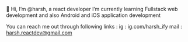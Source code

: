 👋 Hi, I’m @harsh, a react developer
I’m currently learning Fullstack web development and also Android and iOS application development


You can reach me out through following links : 
ig : ig.com/harsh_ify
mail : harsh.reactdev@gmail.com

<!---
harsh-reactdev/harsh-reactdev is a ✨ special ✨ repository because its `README.md` (this file) appears on your GitHub profile.
You can click the Preview link to take a look at your changes.
--->
